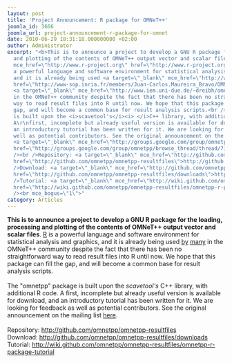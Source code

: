 ```yaml
---
layout: post
title: 'Project Announcement: R package for OMNeT++'
joomla_id: 3666
joomla_url: project-announcement-r-package-for-omnet
date: 2010-06-29 18:31:18.000000000 +02:00
author: Administrator
excerpt: "<b>This is to announce a project to develop a GNU R package for the loading,\r\nprocessing
  and plotting of the contents of OMNeT++ output vector and scalar files</b>. <a target=\"_blank\"
  mce_href=\"http://www.r-project.org\" href=\"http://www.r-project.org\">R</a> is
  a powerful language and software environment for statistical analysis and graphics,
  and it is already being used <a target=\"_blank\" mce_href=\"http://www-sop.inria.fr/members/Juan-Carlos.Maureira_Bravo/OMNeT/Analysis_Scripts\"
  href=\"http://www-sop.inria.fr/members/Juan-Carlos.Maureira_Bravo/OMNeT/Analysis_Scripts\">by</a>
  <a target=\"_blank\" mce_href=\"http://www.iem.uni-due.de/~dreibh/omnetpp/\" href=\"http://www.iem.uni-due.de/%7Edreibh/omnetpp/\">many</a>
  in the OMNeT++ community despite the fact that there has been no straightforward
  way to read result files into R until now. We hope that this package can fill the
  gap, and will become a common base for result analysis scripts.<br /><br />The \"omnetpp\"\r\npackage
  is built upon the <i>scavetool's</i><i> </i>C++ library, with additional R code.
  A\r\nfirst, incomplete but already useful version is available for download, and
  an introductory tutorial has been written for it. We are looking for feedback as
  well as potential contributors. See the original announcement on the mailing list
  <a target=\"_blank\" mce_href=\"http://groups.google.com/group/omnetpp/browse_thread/thread/7113757770663ad0\"
  href=\"http://groups.google.com/group/omnetpp/browse_thread/thread/7113757770663ad0\">here</a>.<br
  /><br />Repository: <a target=\"_blank\" mce_href=\"http://github.com/omnetpp/omnetpp-resultfiles\"
  href=\"http://github.com/omnetpp/omnetpp-resultfiles\">http://github.com/omnetpp/omnetpp-resultfiles</a><br
  />Download: <a target=\"_blank\" mce_href=\"http://github.com/omnetpp/omnetpp-resultfiles/downloads\"
  href=\"http://github.com/omnetpp/omnetpp-resultfiles/downloads\">http://github.com/omnetpp/omnetpp-resultfiles/downloads</a><br
  />Tutorial: <a target=\"_blank\" mce_href=\"http://wiki.github.com/omnetpp/omnetpp-resultfiles/omnetpp-r-package-tutorial\"
  href=\"http://wiki.github.com/omnetpp/omnetpp-resultfiles/omnetpp-r-package-tutorial\">http://wiki.github.com/omnetpp/omnetpp-resultfiles/omnetpp-r-package-tutorial</a><br
  /><br mce_bogus=\"1\">"
category: Articles
---
```

<b>This is to announce a project to develop a GNU R package for the loading,
processing and plotting of the contents of OMNeT++ output vector and scalar files</b>. <a target="_blank" mce_href="http://www.r-project.org" href="http://www.r-project.org">R</a> is a powerful language and software environment for statistical analysis and graphics, and it is already being used <a target="_blank" mce_href="http://www-sop.inria.fr/members/Juan-Carlos.Maureira_Bravo/OMNeT/Analysis_Scripts" href="http://www-sop.inria.fr/members/Juan-Carlos.Maureira_Bravo/OMNeT/Analysis_Scripts">by</a> <a target="_blank" mce_href="http://www.iem.uni-due.de/~dreibh/omnetpp/" href="http://www.iem.uni-due.de/%7Edreibh/omnetpp/">many</a> in the OMNeT++ community despite the fact that there has been no straightforward way to read result files into R until now. We hope that this package can fill the gap, and will become a common base for result analysis scripts.<br /><br />The "omnetpp"
package is built upon the <i>scavetool's</i><i> </i>C++ library, with additional R code. A
first, incomplete but already useful version is available for download, and an introductory tutorial has been written for it. We are looking for feedback as well as potential contributors. See the original announcement on the mailing list <a target="_blank" mce_href="http://groups.google.com/group/omnetpp/browse_thread/thread/7113757770663ad0" href="http://groups.google.com/group/omnetpp/browse_thread/thread/7113757770663ad0">here</a>.<br /><br />Repository: <a target="_blank" mce_href="http://github.com/omnetpp/omnetpp-resultfiles" href="http://github.com/omnetpp/omnetpp-resultfiles">http://github.com/omnetpp/omnetpp-resultfiles</a><br />Download: <a target="_blank" mce_href="http://github.com/omnetpp/omnetpp-resultfiles/downloads" href="http://github.com/omnetpp/omnetpp-resultfiles/downloads">http://github.com/omnetpp/omnetpp-resultfiles/downloads</a><br />Tutorial: <a target="_blank" mce_href="http://wiki.github.com/omnetpp/omnetpp-resultfiles/omnetpp-r-package-tutorial" href="http://wiki.github.com/omnetpp/omnetpp-resultfiles/omnetpp-r-package-tutorial">http://wiki.github.com/omnetpp/omnetpp-resultfiles/omnetpp-r-package-tutorial</a><br /><br mce_bogus="1">
